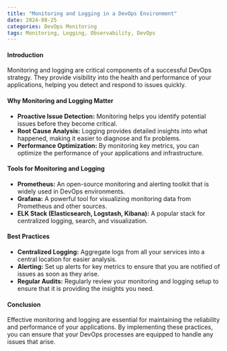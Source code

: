 ```yaml
---
title: "Monitoring and Logging in a DevOps Environment"
date: 2024-08-25
categories: DevOps Monitoring
tags: Monitoring, Logging, Observability, DevOps
---
```


#### Introduction
Monitoring and logging are critical components of a successful DevOps strategy. They provide visibility into the health and performance of your applications, helping you detect and respond to issues quickly.

#### Why Monitoring and Logging Matter
- **Proactive Issue Detection:** Monitoring helps you identify potential issues before they become critical.
- **Root Cause Analysis:** Logging provides detailed insights into what happened, making it easier to diagnose and fix problems.
- **Performance Optimization:** By monitoring key metrics, you can optimize the performance of your applications and infrastructure.

#### Tools for Monitoring and Logging
- **Prometheus:** An open-source monitoring and alerting toolkit that is widely used in DevOps environments.
- **Grafana:** A powerful tool for visualizing monitoring data from Prometheus and other sources.
- **ELK Stack (Elasticsearch, Logstash, Kibana):** A popular stack for centralized logging, search, and visualization.

#### Best Practices
- **Centralized Logging:** Aggregate logs from all your services into a central location for easier analysis.
- **Alerting:** Set up alerts for key metrics to ensure that you are notified of issues as soon as they arise.
- **Regular Audits:** Regularly review your monitoring and logging setup to ensure that it is providing the insights you need.

#### Conclusion
Effective monitoring and logging are essential for maintaining the reliability and performance of your applications. By implementing these practices, you can ensure that your DevOps processes are equipped to handle any issues that arise.
